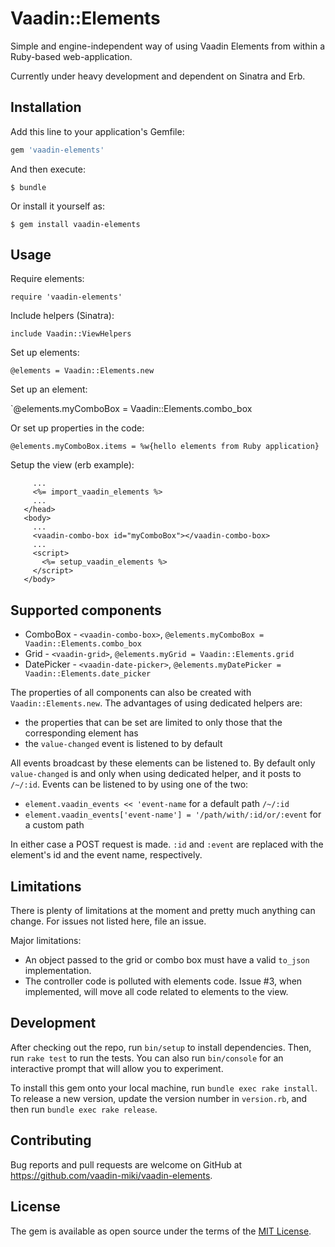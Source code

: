 # Vaadin::Elements

Simple and engine-independent way of using Vaadin Elements from within a Ruby-based web-application.

Currently under heavy development and dependent on Sinatra and Erb.

## Installation

Add this line to your application's Gemfile:

```ruby
gem 'vaadin-elements'
```

And then execute:

    $ bundle

Or install it yourself as:

    $ gem install vaadin-elements

## Usage

Require elements:

`require 'vaadin-elements'`

Include helpers (Sinatra):

`include Vaadin::ViewHelpers`

Set up elements:

`@elements = Vaadin::Elements.new`

Set up an element:

`@elements.myComboBox = Vaadin::Elements.combo_box

Or set up properties in the code:

`@elements.myComboBox.items = %w{hello elements from Ruby application}`

Setup the view (erb example):

```<head>
     ...
     <%= import_vaadin_elements %>
     ...
   </head>
   <body>
     ...
     <vaadin-combo-box id="myComboBox"></vaadin-combo-box>
     ...
     <script>
       <%= setup_vaadin_elements %>
     </script>
   </body>
```

## Supported components

* ComboBox - `<vaadin-combo-box>`, `@elements.myComboBox = Vaadin::Elements.combo_box`
* Grid - `<vaadin-grid>`, `@elements.myGrid = Vaadin::Elements.grid`
* DatePicker - `<vaadin-date-picker>`, `@elements.myDatePicker = Vaadin::Elements.date_picker`

The properties of all components can also be created with `Vaadin::Elements.new`. The advantages of using dedicated helpers are:
* the properties that can be set are limited to only those that the corresponding element has
* the `value-changed` event is listened to by default

All events broadcast by these elements can be listened to. By default only `value-changed` is and only when using dedicated helper, and it posts to `/~/:id`. Events can be listened to by using one of the two:

* `element.vaadin_events << 'event-name` for a default path `/~/:id`
* `element.vaadin_events['event-name'] = '/path/with/:id/or/:event` for a custom path

In either case a POST request is made. `:id` and `:event` are replaced with the element's id and the event name, respectively.

## Limitations

There is plenty of limitations at the moment and pretty much anything can change. For issues not listed here, file an issue.

Major limitations:
* An object passed to the grid or combo box must have a valid `to_json` implementation.
* The controller code is polluted with elements code. Issue #3, when implemented, will move all code related to elements to the view.

## Development

After checking out the repo, run `bin/setup` to install dependencies. Then, run `rake test` to run the tests. You can also run `bin/console` for an interactive prompt that will allow you to experiment.

To install this gem onto your local machine, run `bundle exec rake install`. To release a new version, update the version number in `version.rb`, and then run `bundle exec rake release`.

## Contributing

Bug reports and pull requests are welcome on GitHub at https://github.com/vaadin-miki/vaadin-elements.

## License

The gem is available as open source under the terms of the [MIT License](http://opensource.org/licenses/MIT).

